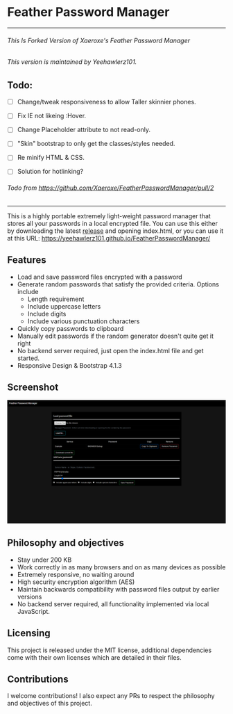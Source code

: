 # Feather Password Manager
***
###### This Is Forked Version of Xaeroxe's Feather Password Manager
###### This version is maintained by Yeehawlerz101.
## Todo:

- [ ] Change/tweak responsiveness to allow Taller skinnier phones.

- [ ] Fix IE not likeing :Hover.

- [ ]  Change Placeholder attribute to not read-only.

- [ ] "Skin" bootstrap to only get the classes/styles needed.

- [ ] Re minify HTML & CSS.

- [ ]  Solution for hotlinking?
###### Todo from https://github.com/Xaeroxe/FeatherPasswordManager/pull/2
***

This is a highly portable extremely light-weight password manager that stores
all your passwords in a local encrypted file.
You can use this either by downloading the latest [release](https://github.com/Xaeroxe/FeatherPasswordManager/releases) and opening index.html, or you can
use it at this URL: https://yeehawlerz101.github.io/FeatherPasswordManager/

## Features
- Load and save password files encrypted with a password
- Generate random passwords that satisfy the provided criteria. Options include
  - Length requirement
  - Include uppercase letters
  - Include digits
  - Include various punctuation characters
- Quickly copy passwords to clipboard
- Manually edit passwords if the random generator doesn't quite get it right
- No backend server required, just open the index.html file and get started.
- Responsive Design & Bootstrap 4.1.3
## Screenshot

![Screenshot](Demo.png)


## Philosophy and objectives
- Stay under 200 KB
- Work correctly in as many browsers and on as many devices as possible
- Extremely responsive, no waiting around
- High security encryption algorithm (AES)
- Maintain backwards compatibility with password files output by earlier versions
- No backend server required, all functionality implemented via local JavaScript.

## Licensing
This project is released under the MIT license, additional dependencies come
with their own licenses which are detailed in their files.

## Contributions
I welcome contributions! I also expect any PRs to respect the philosophy and
objectives of this project.
